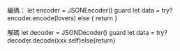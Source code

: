 編碼：
let encoder = JSONEecoder()
guard let data = try? encoder.encode(lovers) else { return }

解碼
let decoder = JSONDecoder()
guard let data = try? decoder.decode(xxx.self)else{return}